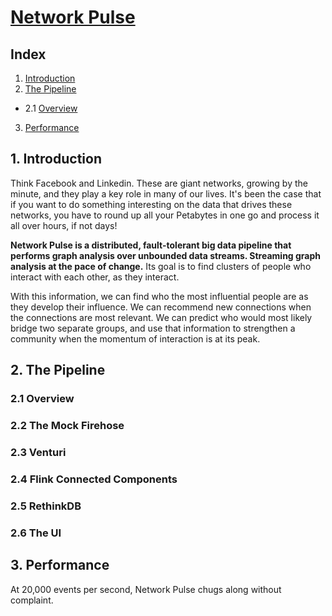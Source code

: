 # [Network Pulse][demo]


## Index

1. [Introduction](README.md#1-introduction)
2. [The Pipeline](README.md#2-the-pipeline)
 * 2.1 [Overview](README.md#2.1-overview)
3. [Performance](README.md#3-performance)




## 1. Introduction

Think Facebook and Linkedin. These are giant networks, growing by the
minute, and they play a key role in many of our lives. It's been the
case that if you want to do something interesting on the data that
drives these networks, you have to round up all your Petabytes in one
go and process it all over hours, if not days!

**Network Pulse is a distributed, fault-tolerant big data pipeline
that performs graph analysis over unbounded data streams. Streaming
graph analysis at the pace of change.** Its goal is to find clusters
of people who interact with each other, as they interact.

With this information, we can find who the most influential people are
as they develop their influence. We can recommend new connections when
the connections are most relevant. We can predict who would most
likely bridge two separate groups, and use that information to
strengthen a community when the momentum of interaction is at its
peak.



## 2. The Pipeline

### 2.1 Overview

### 2.2 The Mock Firehose

### 2.3 Venturi

### 2.4 Flink Connected Components

### 2.5 RethinkDB

### 2.6 The UI




## 3. Performance

At 20,000 events per second, Network Pulse chugs along without
complaint. 




[demo]: https://drfloob.com/pulse
[slides]: https://drfloob.com/pulse/slides